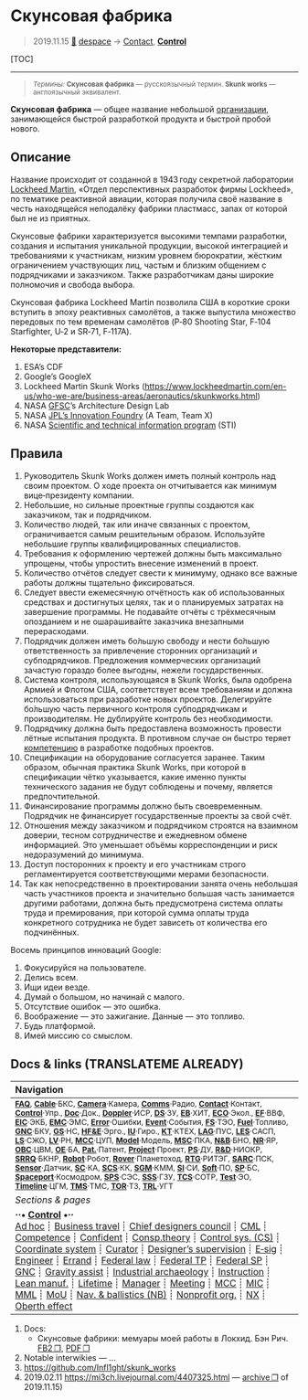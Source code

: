 # Скунсовая фабрика
> 2019.11.15 [🚀](../index/index.md) [despace](index.md) → [Contact](contact.md), **[Control](control.md)**

[TOC]

---

> <small>*Термины:* **Скунсовая фабрика** — русскоязычный термин. **Skunk works** — англоязычный эквивалент.</small>

**Скунсовая фабрика** — общее название небольшой [организации](contact.md), занимающейся быстрой разработкой продукта и быстрой пробой нового.



## Описание
Название происходит от созданной в 1943 году секретной лаборатории [Lockheed Martin](lockheed_martin.md), «Отдел перспективных разработок фирмы Lockheed»,  по тематике реактивной авиации, которая получила своё название в честь находящейся неподалёку фабрики пластмасс, запах от которой был не из приятных.

Скунсовые фабрики характеризуется высокими темпами разработки, создания и испытания уникальной продукции, высокой интеграцией и требованиями к участникам, низким уровнем бюрократии, жёстким ограничением участвующих лиц, частым и близким общением с подрядчиками и заказчиком. Также разработчикам даны широкие полномочия и свобода выбора.

Скунсовая фабрика Lockheed Martin позволила США в короткие сроки вступить в эпоху реактивных самолётов, а также выпустила множество передовых по тем временам самолётов (P‑80 Shooting Star, F‑104 Starfighter, U‑2 и SR‑71, F‑117A).

**Некоторые представители:**

   1. ESA’s CDF
   1. Google’s GoogleX
   1. Lockheed Martin Skunk Works (<https://www.lockheedmartin.com/en-us/who-we-are/business-areas/aeronautics/skunkworks.html>)
   1. NASA [GFSC](zz_gfsc.md)’s Architecture Design Lab
   1. NASA [JPL’s Innovation Foundry](jpl_if.md) (A Team, Team X)
   1. NASA [Scientific and technical information program](nasa_sti.md) (STI)



<p style="page-break-after:always"> </p>

## Правила

   1. Руководитель Skunk Works должен иметь полный контроль над своим проектом. О ходе проекта он отчитывается как минимум вице‑президенту компании.
   1. Небольшие, но сильные проектные группы создаются как заказчиком, так и подрядчиком.
   1. Количество людей, так или иначе связанных с проектом, ограничивается самым решительным образом. Используйте небольшие группы квалифицированных специалистов.
   1. Требования к оформлению чертежей должны быть максимально упрощены, чтобы упростить внесение изменений в проект.
   1. Количество отчётов следует свести к минимуму, однако все важные работы должны тщательно фиксироваться.
   1. Следует ввести ежемесячную отчётность как об использованных средствах и достигнутых целях, так и о планируемых затратах на завершение программы. Не подавайте отчёты с трёхмесячным опозданием и не ошарашивайте заказчика внезапными перерасходами.
   1. Подрядчик должен иметь бо́льшую свободу и нести бо́льшую ответственность за привлечение сторонних организаций и субподрядчиков. Предложения коммерческих организаций зачастую гораздо более выгодны, нежели государственных.
   1. Система контроля, использующаяся в Skunk Works, была одобрена Армией и Флотом США, соответствует всем требованиям и должна использоваться при разработке новых проектов. Делегируйте бо́льшую часть первичного контроля субподрядчикам и производителям. Не дублируйте контроль без необходимости.
   1. Подрядчику должна быть предоставлена возможность провести лётные испытания продукта. В противном случае он быстро теряет [компетенцию](competence.md) в разработке подобных проектов.
   1. Спецификации на оборудование согласуется заранее. Таким образом, обычная практика Skunk Works, при которой в спецификации чётко указывается, какие именно пункты технического задания не будут соблюдены и почему, является предпочтительной.
   1. Финансирование программы должно быть своевременным. Подрядчик не финансирует государственные проекты за свой счёт.
   1. Отношения между заказчиком и подрядчиком строятся на взаимном доверии, тесном сотрудничестве и ежедневном обмене информацией. Это уменьшает объёмы корреспонденции и риск недоразумений до минимума.
   1. Доступ посторонних к проекту и его участникам строго регламентируется соответствующими мерами безопасности.
   1. Так как непосредственно в проектировании занята очень небольшая часть участников проекта и значительно большая часть занимается другими работами, должна быть предусмотрена система оплаты труда и премирования, при которой сумма оплаты труда конкретного сотрудника не будет зависеть от количества его подчинённых.

Восемь принципов инноваций Google:

   1. Фокусируйся на пользователе.
   1. Делись всем.
   1. Ищи идеи везде.
   1. Думай о большом, но начинай с малого.
   1. Отсутствие ошибок — это ошибка.
   1. Воображение — это зажигание. Данные — это топливо.
   1. Будь платформой.
   1. Имей миссию со смыслом.



<p style="page-break-after:always"> </p>

## Docs & links (TRANSLATEME ALREADY)
|Navigation|
|:--|
|<small>**[FAQ](faq.md)**, **[Cable](cable.md)**·БКС, **[Camera](cam.md)**·Камера, **[Comms](comms.md)**·Радио, **[Contact](contact.md)**·Контакт, **[Control](control.md)**·Упр., **[Doc](doc.md)**·Док., **[Doppler](doppler.md)**·ИСР, **[DS](ds.md)**·ЗУ, **[EB](eb.md)**·ХИТ, **[ECO](ecology.md)**·Экол., **[EF](ef.md)**·ВВФ, **[ElC](elc.md)**·ЭКБ, **[EMC](emc.md)**·ЭМС, **[Error](error.md)**·Ошибки, **[Event](event.md)**·События, **[FS](fs.md)**·ТЭО, **[Fuel](fuel.md)**·Топливо, **[GNC](gnc.md)**·БКУ, **[GS](scs.md)**·НС, **[HF&E](hfe.md)**·Эрго., **[IU](iu.md)**·Гиро., **[KT](kt.md)**·КТЕХ, **[LAG](lag.md)**·ПУC, **[LES](les.md)**·САСП, **[LS](ls.md)**·СЖО, **[LV](lv.md)**·РН, **[MCC](mcc.md)**·ЦУП, **[Model](model.md)**·Модель, **[MSC](sc.md)**·ПКА, **[N&B](nnb.md)**·БНО, **[NR](nr.md)**·ЯР, **[OBC](obc.md)**·ЦВМ, **[OE](oe.md)**·БА, **[Pat.](патент.md)**·Патент, **[Project](project.md)**·Проект, **[PS](ps.md)**·ДУ, **[R&D](rnd.md)**·НИОКР, **[SRRQ](srrq.md)**·БКНР, **[Robot](robotics.md)**·Робот, **[Rover](rover.md)**·Планетоход, **[RTG](rtg.md)**·РИТЭГ, **[SARC](sarc.md)**·ПСК, **[Sensor](sensor.md)**·Датчик, **[SC](sc.md)**·КА, **[SCS](scs.md)**·КК, **[SGM](sgm.md)**·КММ, **[SI](si.md)**·СИ, **[Soft](soft.md)**·ПО, **[SP](sp.md)**·БС, **[Spaceport](spaceport.md)**·Космодром, **[SPS](sps.md)**·СЭС, **[SSS](sss.md)**·ГЗУ, **[TCS](tcs.md)**·СОТР, **[Test](test.md)**·ЭО, **[Timeline](timeline.md)**·ЦГМ, **[TMS](tms.md)**·ТМС, **[TOR](tor.md)**·ТЗ, **[TRL](trl.md)**·УГТ</small>|
|*Sections & pages*|
|**··• [Control](Control.md) •··**<br> [Ad hoc](ad_hoc.md) ┊ [Business travel](business_travel.md) ┊ [Chief designers council](cocd.md) ┊ [CML](cml.md) ┊ [Competence](competence.md) ┊ [Confident](confident.md) ┊ [Consp.theory](consp_theory.md) ┊ [Control sys. (CS)](cs.md) ┊ [Coordinate system](coord_sys.md) ┊ [Curator](curator.md) ┊ [Designer’s supervision](des_spv.md) ┊ [E‑sig](esig.md) ┊ [Engineer](engineer.md) ┊ [Errand](errand.md) ┊ [Federal law](fed_law.md) ┊ [Federal TP](fed_tp.md) ┊ [Federal SP](fed_sp.md) ┊ [GNC](gnc.md) ┊ [Gravity assist](gravass.md) ┊ [Industrial archaeology](ind_arch.md) ┊ [Instruction](instruction.md) ┊ [Lean manuf.](lean_man.md) ┊ [Lifetime](lifetime.md) ┊ [Manager](manager.md) ┊ [Meeting](meeting.md) ┊ [MCC](mcc.md) ┊ [MIC](mic.md) ┊ [MML](mml.md) ┊ [MoU](mou.md) ┊ [Nav. & ballistics (NB)](nnb.md) ┊ [Nonprofit org.](nonprof_org.md) ┊ [NX](nx.md) ┊ [Oberth effect](oberth_eff.md)| ┊ [Org.structure](orgstruct.md) ┊ [Outcomes commission](outccom.md) ┊ [Patent](patent_res.md) ┊ [Peter prin.](peter_principle.md) ┊ [Plan](plan.md) ┊ [PMBok](pmbok.md) ┊ [Quorum](quorum.md) ┊ [R&D management](mgmt.md) ┊ [R&D support](rnd_support.md) ┊ [Recursion](recurs.md) ┊ [Schulze_method](schulze_method.md) ┊ [Sci'N'Tech activities](st_act.md) ┊ [Sci'N'Tech council](satc.md) ┊ [Single-window system](sw_sys.md) ┊ [Situ.leadership](situ_leadership.md) ┊ [Skunk works](skunk_works.md) ┊ [State arm. plan](plan_sa.md) ┊ [Swamp](swamp.md) ┊ [Teamcenter](teamcenter.md) ┊ [TRIZ](triz.md) ┊ [TRL](trl.md) ┊ [Veto](veto.md) ┊ [Workflow](workflow.md) ┊ [Workgroup](wg.md)|

   1. Docs:
      - Скунсовые фабрики: мемуары моей работы в Локхид. Бэн Рич. [FB2 ❐](f/control/skunk_works.fb2), [PDF ❐](f/control/skunk_works.pdf)
   1. Notable interwikies — …
   1. <https://github.com/Infl1ght/skunk_works>
   1. 2019.02.11 <https://mi3ch.livejournal.com/4407325.html> — [archive ❐](f/control/20190211_01.pdf) of 2019.11.15)
